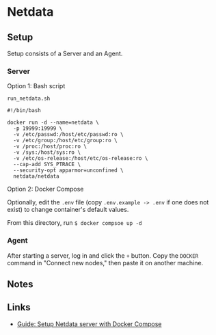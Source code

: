 # Netdata

## Setup

Setup consists of a Server and an Agent.

### Server

Option 1: Bash script

```
run_netdata.sh

#!/bin/bash

docker run -d --name=netdata \
  -p 19999:19999 \
  -v /etc/passwd:/host/etc/passwd:ro \
  -v /etc/group:/host/etc/group:ro \
  -v /proc:/host/proc:ro \
  -v /sys:/host/sys:ro \
  -v /etc/os-release:/host/etc/os-release:ro \
  --cap-add SYS_PTRACE \
  --security-opt apparmor=unconfined \
  netdata/netdata

```

Option 2: Docker Compose

Optionally, edit the `.env` file (copy `.env.example -> .env` if one does not exist) to change container's default values.

From this directory, run `$ docker compsoe up -d`

### Agent

After starting a server, log in and click the `+` button. Copy the `DOCKER` command in "Connect new nodes," then paste it on another machine.

## Notes

## Links

- [Guide: Setup Netdata server with Docker Compose](https://vmnet8.github.io/2020/02/12/Using-docker-compose-yml-to-run-netdata/)
